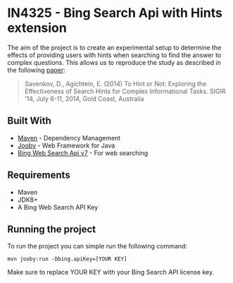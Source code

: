 # IN4325 - Bing Search Api with Hints extension
The aim of the project is to create an experimental setup to determine the effects of providing users with hints when searching to find the answer to complex questions.
This allows us to reproduce the study as described in the following [paper](https://dl.acm.org/citation.cfm?id=2609523):
    
>Savenkov, D., Agichtein, E. (2014) To Hint or Not: Exploring the Effectiveness of Search Hints for Complex Informational Tasks. SIGIR ’14, July 6-11, 2014, Gold Coast, Australia

## Built With
* [Maven](https://maven.apache.org/) - Dependency Management
* [Jooby](https://jooby.org/) - Web Framework for Java
* [Bing Web Search Api v7](https://azure.microsoft.com/en-us/services/cognitive-services/bing-web-search-api/) - For web searching

## Requirements
* Maven 
* JDK8+ 
* A Bing Web Search API Key

## Running the project
To run the project you can simple run the following command:  
```
mvn jooby:run -Dbing.apiKey=[YOUR KEY]
```

Make sure to replace YOUR KEY with your Bing Search API license key. 